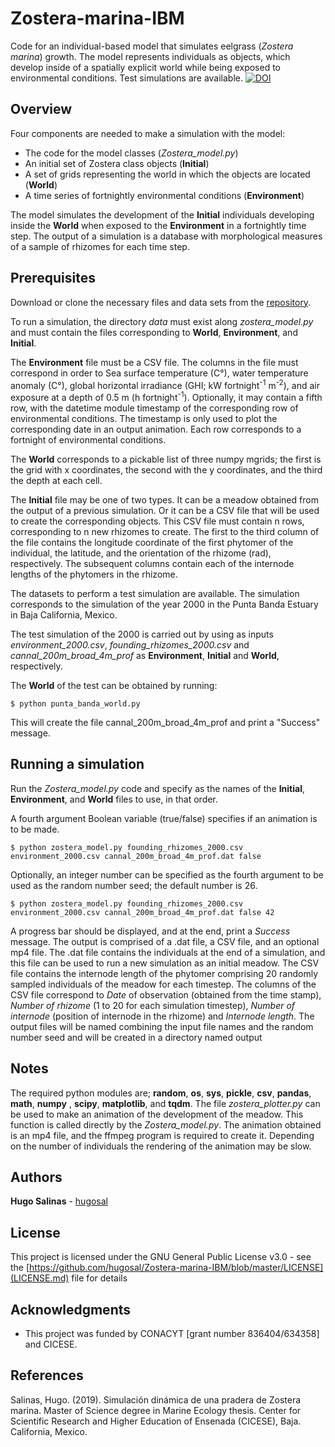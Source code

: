 # Zostera-marina-IBM

Code for an individual-based model that simulates eelgrass (*Zostera marina*) growth.
The model represents individuals as objects, which develop inside of a spatially explicit world while being exposed to environmental conditions.
Test simulations are available.
[![DOI](https://zenodo.org/badge/DOI/10.5281/zenodo.3381611.svg)](https://doi.org/10.5281/zenodo.3381611)

## Overview

Four components are needed to make a simulation with the model:

* The code for the model classes (*Zostera_model.py*)
* An initial set of Zostera class objects (**Initial**)
* A set of grids representing the world in which the objects are located (**World**)
* A time series of fortnightly environmental conditions (**Environment**)

The model simulates the development of the **Initial** individuals developing inside the **World** when exposed to the **Environment** in a fortnightly time step. The output of a simulation is a database with morphological measures of a sample of rhizomes for each time step.

## Prerequisites

Download or clone the necessary files and data sets from the [repository](https://github.com/hugosal/Zostera-marina-IBM).

To run a simulation, the directory *data* must exist along *zostera_model.py* and must contain the files corresponding to **World**, **Environment**, and **Initial**.

The **Environment** file must be a CSV file. The columns in the file must correspond in order to Sea surface temperature (C°), water temperature anomaly (C°), global horizontal irradiance (GHI; kW fortnight<sup>-1</sup> m<sup>-2</sup>), and air exposure at a depth of 0.5 m (h fortnight<sup>-1</sup>). Optionally, it may contain a fifth row, with the datetime module timestamp of the corresponding row of environmental conditions. The timestamp is only used to plot the corresponding date in an output animation. Each row corresponds to a fortnight of environmental conditions.

The **World** corresponds to a pickable list of three numpy mgrids; the first is the grid with x coordinates, the second with the y coordinates, and the third the depth at each cell.

The **Initial** file may be one of two types. It can be a meadow obtained from the output of a previous simulation. Or it can be a CSV file that will be used to create the corresponding objects. This CSV file must contain n rows, corresponding to n new rhizomes to create. The first to the third column of the file contains the longitude coordinate of the first phytomer of the individual, the latitude, and the orientation of the rhizome (rad), respectively. The subsequent columns contain each of the internode lengths of the phytomers in the rhizome.

The datasets to perform a test simulation are available.
The simulation corresponds to the simulation of the year 2000 in the Punta Banda Estuary in Baja California, Mexico.

The test simulation of the 2000 is carried out by using as inputs *environment_2000.csv*, *founding_rhizomes_2000.csv* and *cannal_200m_broad_4m_prof* as **Environment**, **Initial** and **World**, respectively.

The **World** of the test can be obtained by running:
```
$ python punta_banda_world.py
```
This will create the file cannal_200m_broad_4m_prof and print a "Success" message.

## Running a simulation
Run the *Zostera_model.py* code and specify as the names of the **Initial**, **Environment**, and **World** files to use, in that order. 

A fourth argument Boolean variable (true/false) specifies if an animation is to be made.

```
$ python zostera_model.py founding_rhizomes_2000.csv environment_2000.csv cannal_200m_broad_4m_prof.dat false
```
Optionally, an integer number can be specified as the fourth argument to be used as the random number seed; the default number is 26.
```
$ python zostera_model.py founding_rhizomes_2000.csv environment_2000.csv cannal_200m_broad_4m_prof.dat false 42
```
A progress bar should be displayed, and at the end, print a *Success* message.
The output is comprised of a .dat file, a CSV file, and an optional mp4 file.
The .dat file contains the individuals at the end of a simulation, and this file can be used to run a new simulation as an initial meadow. 
The CSV file contains the internode length of the phytomer comprising 20 randomly sampled individuals of the meadow for each timestep. 
The columns of the CSV file correspond to *Date* of observation (obtained from the time stamp), *Number of rhizome* (1 to 20 for each simulation timestep), *Number of internode* (position of internode in the rhizome) and *Internode length*. 
The output files will be named combining the input file names and the random number seed and will be created in a directory named output

## Notes
The required python modules are;  **random**, **os**, **sys**, **pickle**, **csv**, **pandas**, **math**, **numpy** , **scipy**, **matplotlib**, and **tqdm**.
The file *zostera_plotter.py* can be used to make an animation of the development of the meadow. This function is called directly by the *Zostera_model.py*. The animation obtained is an mp4 file, and the ffmpeg program is required to create it. Depending on the number of individuals the rendering of the animation may be slow.
## Authors

**Hugo Salinas** - [hugosal](https://github.com/hugosal)

## License

This project is licensed under the GNU General Public License v3.0 - see the [https://github.com/hugosal/Zostera-marina-IBM/blob/master/LICENSE](LICENSE.md) file for details

## Acknowledgments

* This project was funded by CONACYT [grant number 836404/634358] and CICESE.

## References

Salinas, Hugo. (2019). Simulación dinámica de una pradera de Zostera marina. Master of Science degree in Marine Ecology thesis. Center for Scientific Research and Higher Education of Ensenada (CICESE), Baja. California, Mexico.
